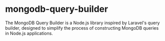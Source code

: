 # mongodb-query-builder
The MongoDB Query Builder is a Node.js library inspired by Laravel's query builder, designed to simplify the process of constructing MongoDB queries in Node.js applications.
